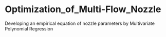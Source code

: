 # Optimization_of_Multi-Flow_Nozzle
Developing an empirical equation of nozzle parameters by Multivariate Polynomial Regression
